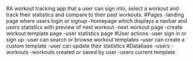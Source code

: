 #A workout tracking app that a user can sign into, select a workout and track their statistics and compare to their past workouts.
#Pages
-landing page where users login or signup
  -homepage which displays a navbar and users statistics with preview of next workout
  -next workout page
  -create workout template page
  -user statistics page
  #User actions
 -user sign in or sign up
  -user can search or browse workout templates
  -user can create a custom template
  -user can update their statistics
  #Database
  -users
 -workouts
 -workouts created or saved by user
 -users current template

